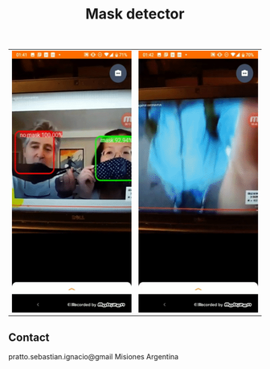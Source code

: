 <h1 align="center">
Mask detector
<br>
<br>
</h1>

<table align="center">
  <tr>
    <td><img src="https://github.com/sebapratto/ML-MaskDetection/blob/master/demo/demo1.gif" height=520 width=260/></td>
    <td><img src="https://github.com/sebapratto/ML-MaskDetection/blob/master/demo/demo2.gif" height=520 width=260/></td>
  </tr>
</table>

## Contact
pratto.sebastian.ignacio@gmail
Misiones Argentina
